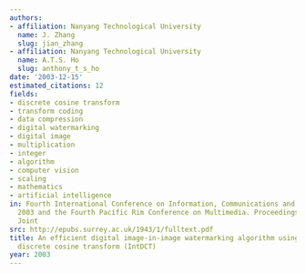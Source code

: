 ```yaml
---
authors:
- affiliation: Nanyang Technological University
  name: J. Zhang
  slug: jian_zhang
- affiliation: Nanyang Technological University
  name: A.T.S. Ho
  slug: anthony_t_s_ho
date: '2003-12-15'
estimated_citations: 12
fields:
- discrete cosine transform
- transform coding
- data compression
- digital watermarking
- digital image
- multiplication
- integer
- algorithm
- computer vision
- scaling
- mathematics
- artificial intelligence
in: Fourth International Conference on Information, Communications and Signal Processing,
  2003 and the Fourth Pacific Rim Conference on Multimedia. Proceedings of the 2003
  Joint
src: http://epubs.surrey.ac.uk/1943/1/fulltext.pdf
title: An efficient digital image-in-image watermarking algorithm using the integer
  discrete cosine transform (IntDCT)
year: 2003
---
```


